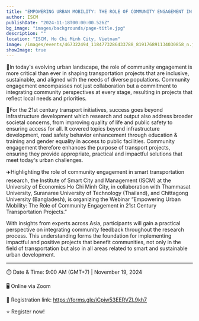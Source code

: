 ```yaml
---
title: "EMPOWERING URBAN MOBILITY: THE ROLE OF COMMUNITY ENGAGEMENT IN 21ST CENTURY TRANSPORTATION PROJECTS"
author: ISCM
publishDate: "2024-11-18T00:00:00.526Z"
bg_image: "images/backgrounds/page-title.jpg"
description: ""
location: "ISCM, Ho Chi Minh City, Vietnam"
image: /images/events/467322494_1184773286433788_819176891134030858_n.jpg
showImage: true
---
```

🤝In today's evolving urban landscape, the role of community engagement is more critical than ever in shaping transportation projects that are inclusive, sustainable, and aligned with the needs of diverse populations. Community engagement encompasses not just collaboration but a commitment to integrating community perspectives at every stage, resulting in projects that reflect local needs and priorities.

🚋For the 21st century transport initiatives, success goes beyond infrastructure development which research and output also address broader societal concerns, from improving quality of life and public safety to ensuring access for all. It covered topics beyond infrastructure development, road safety behavior enhancement through education & training and gender equality in access to public facilities. Community engagement therefore enhances the purpose of transport projects, ensuring they provide appropriate, practical and impactful solutions that meet today's urban challenges.

✈️Highlighting the role of community engagement in smart transportation research, the Institute of Smart City and Management (ISCM) at the University of Economics Ho Chi Minh City, in collaboration with Thammasat University, Suranaree University of Technology (Thailand), and Chittagong University (Bangladesh), is organizing the Webinar “Empowering Urban Mobility: The Role of Community Engagement in 21st Century Transportation Projects.”  

With insights from experts across Asia, participants will gain a practical perspective on integrating community feedback throughout the research process. This understanding forms the foundation for implementing impactful and positive projects that benefit communities, not only in the field of transportation but also in all areas related to smart and sustainable urban development.  

---  

⏱️ Date & Time: 9:00 AM (GMT+7) | November 19, 2024  

🖥️ Online via Zoom  

💼 Registration link:  https://forms.gle/iCpiw53EERVZL9kh7 

⭐ Register now!
